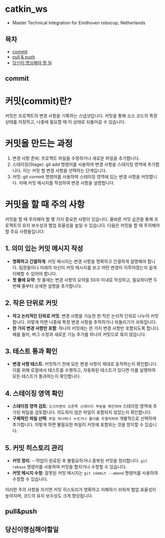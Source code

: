 # catkin_ws
- Master Technical Integration for Eindhoven robocup, Netherlands

## 목차
  - [commit](#commit)
  - [pull & push](#pull&push)
  - [당신이 명심해야 할 일](#당신이명심해야할일)

## commit
# 커밋(commit)란?
커밋은 프로젝트의 변경 사항을 기록하는 스냅샷입니다. 커밋을 통해 소스 코드의 특정 상태를 저장하고, 나중에 필요할 때 이 상태로 되돌아갈 수 있습니다. 

# 커밋을 만드는 과정
1. 변경 사항 준비: 프로젝트 파일을 수정하거나 새로운 파일을 추가합니다.
2. 스테이징(Stage): git add 명령어를 사용하여 변경 사항을 스테이징 영역에 추가합니다. 이는 커밋 할 변경 사항을 선택하는 단계입니다.
3. 커밋: git commit 명령어를 사용하여 스테이징 영역에 있는 변경 사항을 커밋합니다. 이때 커밋 메시지를 작성하여 변경 사항을 설명합니다.

# 커밋을 할 때 주의 사항

커밋을 할 때 주의해야 할 몇 가지 중요한 사항이 있습니다. 올바른 커밋 습관을 통해 프로젝트의 유지 보수성과 협업 효율성을 높일 수 있습니다. 다음은 커밋을 할 때 주의해야 할 주요 사항들입니다:

## 1. 의미 있는 커밋 메시지 작성
- **명확하고 간결하게**: 커밋 메시지는 변경 사항을 명확하고 간결하게 설명해야 합니다. 팀원들이나 미래의 자신이 커밋 메시지를 보고 어떤 변경이 이루어졌는지 쉽게 이해할 수 있어야 합니다.
- **첫 줄에 요약**: 첫 줄에는 변경 사항의 요약을 50자 이내로 작성하고, 필요하다면 두 번째 줄부터 상세한 설명을 추가합니다.

## 2. 작은 단위로 커밋
- **작고 논리적인 단위로 커밋**: 변경 사항을 가능한 한 작은 논리적 단위로 나누어 커밋합니다. 이렇게 하면 나중에 특정 변경 사항을 추적하거나 되돌리기가 쉬워집니다.
- **한 가지 변경 사항만 포함**: 하나의 커밋에는 한 가지 변경 사항만 포함되도록 합니다. 예를 들어, 버그 수정과 새로운 기능 추가를 하나의 커밋으로 묶지 않습니다.

## 3. 테스트 통과 확인
- **변경 사항 테스트**: 커밋하기 전에 모든 변경 사항이 제대로 동작하는지 확인합니다. 이를 위해 로컬에서 테스트를 수행하고, 자동화된 테스트가 있다면 이를 실행하여 모든 테스트가 통과하는지 확인합니다.

## 4. 스테이징 영역 확인
- **스테이징 영역 검토**: `깃크라켄의 오른쪽 스테이지 부분을 확인하여` 스테이징 영역에 추가된 파일을 검토합니다. 의도하지 않은 파일이 포함되지 않았는지 확인합니다.
- **구체적인 파일 선택**: `파일 하나하나 누르거나 폴더를 우클릭하여` 개별적으로 선택하여 추가합니다. 이렇게 하면 불필요한 파일이 커밋에 포함되는 것을 방지할 수 있습니다.

## 5. 커밋 히스토리 관리
- **커밋 정리**: --작업이 완료된 후 불필요하거나 중복된 커밋을 정리합니다. `git rebase` 명령어를 사용하여 커밋을 합치거나 수정할 수 있습니다.
- **커밋 메시지 수정**: 잘못된 커밋 메시지는 `git commit --amend` 명령어를 사용하여 수정할 수 있습니다.

이러한 주의 사항을 지키면 커밋 히스토리가 명확하고 이해하기 쉬워져 협업 효율성이 높아지며, 코드의 유지 보수성도 크게 향상됩니다.


## pull&push

## 당신이명심해야할일

